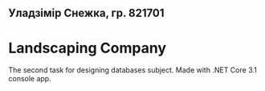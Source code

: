 ## Уладзімір Снежка, гр. 821701
# Landscaping Company
The second task for designing databases subject.
Made with .NET Core 3.1 console app.
